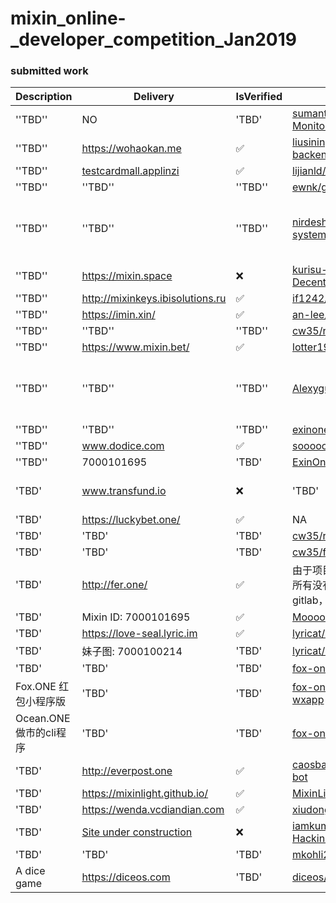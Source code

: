 # mixin_online-_developer_competition_Jan2019

### submitted work


| Description | Delivery  | IsVerified | GithubAddress | CodeIsVerified |
|--|--|--|--|--
| ''TBD''| NO | 'TBD' |[sumanthwhy/smart-Energy-Monitoring](https://github.com/sumanthwhy/smart-Energy-Monitoring)| 'TBD' |
| ''TBD''| https://wohaokan.me | ✅ | [liusining/wohaokan.me-backend](https://github.com/liusining/wohaokan.me-backend)|''TBD''|
| ''TBD''| [testcardmall.applinzi](https://testcardmall.applinzi.com)| ✅ | [lijianld/superCardMall](https://github.com/lijianld/superCardMall)|''TBD'' |
| ''TBD''| ''TBD''| ''TBD'' | [ewnk/grouphelper](https://github.com/ewnk/grouphelper) |''TBD''|
| ''TBD''| ''TBD''| ''TBD'' | [nirdesh27/regionalTransport-system](https://github.com/nirdesh27/regionalTransport-system) |❌ use EOS to create Application instead of Mixin |
| ''TBD''| https://mixin.space| ❌ | [kurisu-public/Mixin-Decentralization-BBS](https://github.com/kurisu-public/Mixin-Decentralization-BBS)|''TBD'' |
| ''TBD''| http://mixinkeys.ibisolutions.ru| ✅ |[if1242/MixinKeys](https://github.com/if1242/MixinKeys) | ''TBD''|
| ''TBD''| https://imin.xin/| ✅ | [an-lee/iminxin](https://github.com/an-lee/iminxin) |''TBD'' |
| ''TBD''| ''TBD''| ''TBD'' | [cw35/random-chat](https://github.com/cw35/random-chat)|''TBD'' |
| ''TBD''| https://www.mixin.bet/| ✅ | [lotter1988/lottery](https://github.com/lotter1988/lottery) |''TBD''|
| ''TBD''| ''TBD''| ''TBD'' | [Alexygui/Gobang](https://github.com/Alexygui/Gobang)| ❌ use ETH to create Application instead of Mixin|
| ''TBD''| ''TBD''| ''TBD'' | [exinone/exincore](https://github.com/exinone/exincore) |''TBD'' |
| ''TBD''| www.dodice.com| ✅ | [soooooooon/rock](https://github.com/soooooooon/rock) |''TBD''|
| ''TBD''| 7000101695| 'TBD' | [ExinOne/mixin-sdk-php](https://github.com/ExinOne/mixin-sdk-php) |'TBD'|
| 'TBD'| www.transfund.io| ❌ | 'TBD'|See the attachment below |
| 'TBD'| https://luckybet.one/| ✅ | NA |'TBD' |
| 'TBD'| 'TBD'| 'TBD' |[cw35/random-chat](https://github.com/cw35/random-chat) |'TBD' |
| 'TBD'| 'TBD'| 'TBD' | [cw35/f1bank](https://github.com/cw35/f1bank) |'TBD'|
| 'TBD'| http://fer.one/| ✅ | 由于项目属于应用类，是非开源所有没有设立GitHub，只有gitlab，不好意思 |'TBD'|
| 'TBD'| Mixin ID: 7000101695| ✅ |[MooooonStar/ant](https://github.com/MooooonStar/ant) |'TBD'|
| 'TBD'| https://love-seal.lyric.im| ✅ |[lyricat/love-seal]( https://github.com/lyricat/love-seal) |'TBD'|
| 'TBD'| 妹子图: 7000100214| 'TBD' | [lyricat/meizi-bot](https://github.com/lyricat/meizi-bot)|'TBD' |
| 'TBD'| 'TBD'| 'TBD' | [fox-one/f1db](https://github.com/fox-one/f1db)|'TBD' |
| Fox.ONE 红包小程序版| 'TBD' | 'TBD' | [fox-one/foxone-luckycoin-wxapp](https://github.com/fox-one/foxone-luckycoin-wxapp/)|'TBD' |
| Ocean.ONE做市的cli程序| 'TBD' | 'TBD' | [fox-one/oobid](https://github.com/fox-one/oobid/)|'TBD' |
| 'TBD'|  http://everpost.one| ✅ | [caosbad/ever-post-mixin-bot](https://github.com/caosbad/ever-post-mixin-bot) |'TBD' |
| 'TBD'| https://mixinlight.github.io/| ✅ | [MixinLight/mixin-light-wallet](https://github.com/MixinLight/mixin-light-wallet) |'TBD'|
| 'TBD'| https://wenda.vcdiandian.com| ✅ | [xiudongy/flarum](https://github.com/xiudongy/flarum) |'TBD'|
| 'TBD'| [Site under construction](https://shubhamkarala.github.io/melexa-web/)| ❌ | [iamkumarji/MixinApp-Hackinators-](https://github.com/iamkumarji/MixinApp-Hackinators-) |?Where is alexa code|
| 'TBD'| 'TBD'| 'TBD' | [mkohli21/BlockGrants](https://github.com/mkohli21/BlockGrants) |'TBD' |
| A dice game | https://diceos.com | 'TBD' |[diceos/diceos-p](https://github.com/diceos/diceos-p)|'TBD' |
